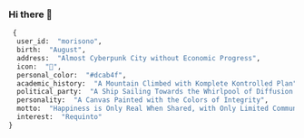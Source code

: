 ### Hi there 👋

<!--
**morisono/morisono** is a ✨ _special_ ✨ repository because its `README.md` (this file) appears on your GitHub profile.

Here are some ideas to get you started:

- 🔭 I’m currently working on ...
- 🌱 I’m currently learning ...
- 👯 I’m looking to collaborate on ...
- 🤔 I’m looking for help with ...
- 💬 Ask me about ...
- 📫 How to reach me: ...
- 😄 Pronouns: ...
- ⚡ Fun fact: ...
-->

```python
 {
  user_id:  "morisono",
  birth:  "August",
  address:  "Almost Cyberpunk City without Economic Progress",
  icon:  "👶",
  personal_color:  "#dcab4f",
  academic_history:  "A Mountain Climbed with Komplete Kontrolled Plan",
  political_party:  "A Ship Sailing Towards the Whirlpool of Diffusion Index",
  personality:  "A Canvas Painted with the Colors of Integrity",
  motto:  "Happiness is Only Real When Shared, with Only Limited Community",
  interest:  "Requinto"
} 
```
